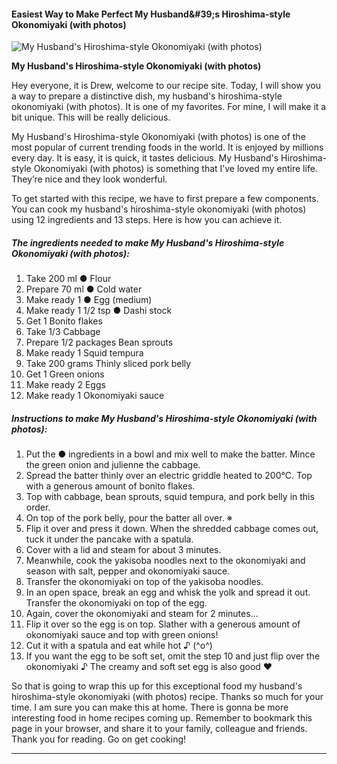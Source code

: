             

#### Easiest Way to Make Perfect My Husband&amp;#39;s Hiroshima-style Okonomiyaki (with photos)

![My Husband's Hiroshima-style Okonomiyaki (with photos)](https://img-global.cpcdn.com/recipes/6455045122949120/751x532cq70/my-husbands-hiroshima-style-okonomiyaki-with-photos-recipe-main-photo.jpg)

**My Husband's Hiroshima-style Okonomiyaki (with photos)**

Hey everyone, it is Drew, welcome to our recipe site. Today, I will show you a way to prepare a distinctive dish, my husband's hiroshima-style okonomiyaki (with photos). It is one of my favorites. For mine, I will make it a bit unique. This will be really delicious.

My Husband's Hiroshima-style Okonomiyaki (with photos) is one of the most popular of current trending foods in the world. It is enjoyed by millions every day. It is easy, it is quick, it tastes delicious. My Husband's Hiroshima-style Okonomiyaki (with photos) is something that I’ve loved my entire life. They’re nice and they look wonderful.

To get started with this recipe, we have to first prepare a few components. You can cook my husband's hiroshima-style okonomiyaki (with photos) using 12 ingredients and 13 steps. Here is how you can achieve it.

##### The ingredients needed to make My Husband's Hiroshima-style Okonomiyaki (with photos):

1.  Take 200 ml ● Flour
2.  Prepare 70 ml ● Cold water
3.  Make ready 1 ● Egg (medium)
4.  Make ready 1 1/2 tsp ● Dashi stock
5.  Get 1 Bonito flakes
6.  Take 1/3 Cabbage
7.  Prepare 1/2 packages Bean sprouts
8.  Make ready 1 Squid tempura
9.  Take 200 grams Thinly sliced pork belly
10.  Get 1 Green onions
11.  Make ready 2 Eggs
12.  Make ready 1 Okonomiyaki sauce

##### Instructions to make My Husband's Hiroshima-style Okonomiyaki (with photos):

1.  Put the ● ingredients in a bowl and mix well to make the batter. Mince the green onion and julienne the cabbage.
2.  Spread the batter thinly over an electric griddle heated to 200°C. Top with a generous amount of bonito flakes.
3.  Top with cabbage, bean sprouts, squid tempura, and pork belly in this order.
4.  On top of the pork belly, pour the batter all over. ※
5.  Flip it over and press it down. When the shredded cabbage comes out, tuck it under the pancake with a spatula.
6.  Cover with a lid and steam for about 3 minutes.
7.  Meanwhile, cook the yakisoba noodles next to the okonomiyaki and season with salt, pepper and okonomiyaki sauce.
8.  Transfer the okonomiyaki on top of the yakisoba noodles.
9.  In an open space, break an egg and whisk the yolk and spread it out. Transfer the okonomiyaki on top of the egg.
10.  Again, cover the okonomiyaki and steam for 2 minutes…
11.  Flip it over so the egg is on top. Slather with a generous amount of okonomiyaki sauce and top with green onions!
12.  Cut it with a spatula and eat while hot ♪ (^o^)
13.  If you want the egg to be soft set, omit the step 10 and just flip over the okonomiyaki ♪ The creamy and soft set egg is also good ❤

So that is going to wrap this up for this exceptional food my husband's hiroshima-style okonomiyaki (with photos) recipe. Thanks so much for your time. I am sure you can make this at home. There is gonna be more interesting food in home recipes coming up. Remember to bookmark this page in your browser, and share it to your family, colleague and friends. Thank you for reading. Go on get cooking!

* * *